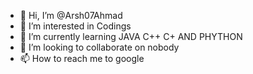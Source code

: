 - 👋 Hi, I’m @Arsh07Ahmad
- 👀 I’m interested in Codings
- 🌱 I’m currently learning JAVA C++ C+ AND PHYTHON
- 💞️ I’m looking to collaborate on nobody
- 📫 How to reach me to  google

<!---
Arsh07Ahmad/Arsh07Ahmad is a ✨ special ✨ repository because its `README.md` (this file) appears on your GitHub profile.
You can click the Preview link to take a look at your changes.
--->
